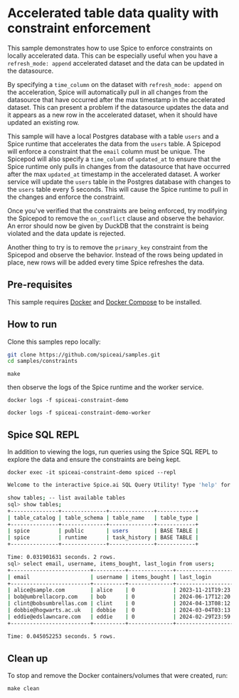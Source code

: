 # Accelerated table data quality with constraint enforcement

This sample demonstrates how to use Spice to enforce constraints on locally accelerated data. This can be especially useful when you have a `refresh_mode: append` accelerated dataset and the data can be updated in the datasource.

By specifying a `time_column` on the dataset with `refresh_mode: append` on the acceleration, Spice will automatically pull in all changes from the datasource that have occurred after the max timestamp in the accelerated dataset. This can present a problem if the datasource updates the data and it appears as a new row in the accelerated dataset, when it should have updated an existing row.

This sample will have a local Postgres database with a table `users` and a Spice runtime that accelerates the data from the `users` table. A Spicepod will enforce a constraint that the `email` column must be unique. The Spicepod will also specify a `time_column` of `updated_at` to ensure that the Spice runtime only pulls in changes from the datasource that have occurred after the max `updated_at` timestamp in the accelerated dataset. A worker service will update the `users` table in the Postgres database with changes to the `users` table every 5 seconds. This will cause the Spice runtime to pull in the changes and enforce the constraint.

Once you've verified that the constraints are being enforced, try modifying the Spicepod to remove the `on_conflict` clause and observe the behavior. An error should now be given by DuckDB that the constraint is being violated and the data update is rejected.

Another thing to try is to remove the `primary_key` constraint from the Spicepod and observe the behavior. Instead of the rows being updated in place, new rows will be added every time Spice refreshes the data.

## Pre-requisites

This sample requires [Docker](https://www.docker.com/) and [Docker Compose](https://docs.docker.com/compose/) to be installed.

## How to run

Clone this samples repo locally:
```bash
git clone https://github.com/spiceai/samples.git
cd samples/constraints
```

`make`

then observe the logs of the Spice runtime and the worker service.

`docker logs -f spiceai-constraint-demo`

`docker logs -f spiceai-constraint-demo-worker`

## Spice SQL REPL
In addition to viewing the logs, run queries using the Spice SQL REPL to explore the data and ensure the constraints are being kept.

`docker exec -it spiceai-constraint-demo spiced --repl`

```bash
Welcome to the interactive Spice.ai SQL Query Utility! Type 'help' for help.

show tables; -- list available tables
sql> show tables;
+---------------+--------------+--------------+------------+
| table_catalog | table_schema | table_name   | table_type |
+---------------+--------------+--------------+------------+
| spice         | public       | users        | BASE TABLE |
| spice         | runtime      | task_history | BASE TABLE |
+---------------+--------------+--------------+------------+

Time: 0.031901631 seconds. 2 rows.
sql> select email, username, items_bought, last_login from users;
+-------------------------+----------+--------------+---------------------+
| email                   | username | items_bought | last_login          |
+-------------------------+----------+--------------+---------------------+
| alice@sample.com        | alice    | 0            | 2023-11-21T19:23:34 |
| bob@umbrellacorp.com    | bob      | 0            | 2024-06-17T12:20:19 |
| clint@bobsumbrellas.com | clint    | 0            | 2024-04-13T08:12:46 |
| dobbie@hogwarts.ac.uk   | dobbie   | 0            | 2024-03-04T03:13:04 |
| eddie@edslawncare.com   | eddie    | 0            | 2024-02-29T23:59:59 |
+-------------------------+----------+--------------+---------------------+

Time: 0.045052253 seconds. 5 rows.
```

## Clean up

To stop and remove the Docker containers/volumes that were created, run:

`make clean`

